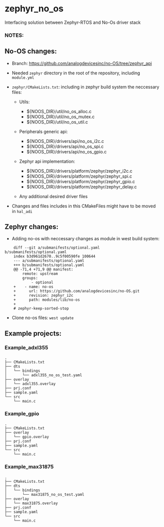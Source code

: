 # zephyr_no_os
Interfacing solution between Zephyr-RTOS and No-Os driver stack


### NOTES:

## No-OS changes:
* Branch: https://github.com/analogdevicesinc/no-OS/tree/zephyr_api
* Needed `zephyr` directory in the root of the repository, including `module.yml`
* `zephyr/CMakeLists.txt`: including in zephyr build system the neccessary files:

	* Utils:
		* ${NOOS_DIR}/util/no_os_alloc.c
    	* ${NOOS_DIR}/util/no_os_mutex.c
    	* ${NOOS_DIR}/util/no_os_util.c

	* Peripherals generic api:
		* ${NOOS_DIR}/drivers/api/no_os_i2c.c
    	* ${NOOS_DIR}/drivers/api/no_os_spi.c
    	* ${NOOS_DIR}/drivers/api/no_os_gpio.c

	* Zephyr api implementation:
		* ${NOOS_DIR}/drivers/platform/zephyr/zephyr_i2c.c
    	* ${NOOS_DIR}/drivers/platform/zephyr/zephyr_spi.c
    	* ${NOOS_DIR}/drivers/platform/zephyr/zephyr_gpio.c
    	* ${NOOS_DIR}/drivers/platform/zephyr/zephyr_delay.c
	
	* Any additional desired driver files

* Changes and files includes in this CMakeFiles might have to be moved in `hal_adi`

## Zephyr changes:
* Adding no-os with neccessary changes as module in west build system:
```console
	diff --git a/submanifests/optional.yaml b/submanifests/optional.yaml
	index b3d961d2670..9c5f00590fe 100644
	--- a/submanifests/optional.yaml
	+++ b/submanifests/optional.yaml
	@@ -71,4 +71,9 @@ manifest:
		remote: upstream
		groups:
			- optional
	+    - name: no-os
	+      url: https://github.com/analogdevicesinc/no-OS.git
	+      revision: zephyr_i2c
	+      path: modules/lib/no-os
	+      
	# zephyr-keep-sorted-stop
```
* Clone no-os files: `west update`

## Example projects:

### Example_adxl355
```console
.
├── CMakeLists.txt
├── dts
│   └── bindings
│       └── adxl355_no_os_test.yaml
├── overlay
│   └── adxl355.overlay
├── prj.conf
├── sample.yaml
└── src
    └── main.c
```
### Example_gpio
```console
.
├── CMakeLists.txt
├── overlay
│   └── gpio.overlay
├── prj.conf
├── sample.yaml
└── src
    └── main.c
```
### Example_max31875
```console
.
├── CMakeLists.txt
├── dts
│   └── bindings
│       └── max31875_no_os_test.yaml
├── overlay
│   └── max31875.overlay
├── prj.conf
├── sample.yaml
└── src
    └── main.c
```